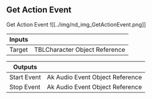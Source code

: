 ## Get Action Event
Get Action Event
![[../img/nd_img_GetActionEvent.png]]

|Inputs||
|--|--|
| Target | TBLCharacter Object Reference |

|Outputs||
|--|--|
| Start Event | Ak Audio Event Object Reference |
| Stop Event | Ak Audio Event Object Reference |
